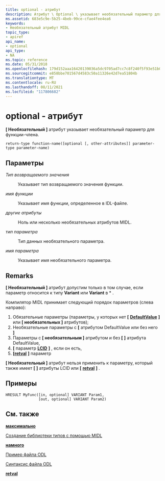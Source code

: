 ```yaml
---
title: optional - атрибут
description: Атрибут \ Optional \ указывает необязательный параметр для функции-члена.
ms.assetid: 683e5c9e-5b25-4beb-99ce-cfae4fee4ea6
keywords:
- Необязательный атрибут MIDL
topic_type:
- apiref
api_name:
- optional
api_type:
- NA
ms.topic: reference
ms.date: 05/31/2018
ms.openlocfilehash: 179d152aaa16420139036a5dc9705ad7cc7c8f240f5f93e51b0cee9a95dc911f
ms.sourcegitcommit: e858bbe701567d4583c50a11326e42d7ea51804b
ms.translationtype: MT
ms.contentlocale: ru-RU
ms.lasthandoff: 08/11/2021
ms.locfileid: "117806682"
---
```

# <a name="optional-attribute"></a>optional - атрибут

**\[ Необязательный \]** атрибут указывает необязательный параметр для функции-члена.

``` syntax
return-type function-name([optional [, other-attributes]] parameter-type parameter-name)
```

## <a name="parameters"></a>Параметры

<dl> <dt>

*Тип возвращаемого значения* 
</dt> <dd>

Указывает тип возвращаемого значения функции.

</dd> <dt>

*имя функции* 
</dt> <dd>

Указывает имя функции, определенное в IDL-файле.

</dd> <dt>

*другие атрибуты* 
</dt> <dd>

Ноль или несколько необязательных атрибутов MIDL.

</dd> <dt>

*тип параметра* 
</dt> <dd>

Тип данных необязательного параметра.

</dd> <dt>

*имя параметра* 
</dt> <dd>

Указывает имя необязательного параметра.

</dd> </dl>

## <a name="remarks"></a>Remarks

**\[ Необязательный \]** атрибут допустим только в том случае, если параметр относится к типу **Variant** или **Variant** в \* .

Компилятор MIDL принимает следующий порядок параметров (слева направо):

1.  Обязательные параметры (параметры, у которых нет **\[** [**DefaultValue**](defaultvalue.md) **\]** или **\[ необязательных \]** атрибутов);
2.  Необязательные параметры с **\[** [](defaultvalue.md) атрибутом DefaultValue или без него **\]**
3.  Параметры с **\[ необязательным \]** атрибутом и без **\[** [](defaultvalue.md) **\]** атрибута DefaultValue,
4.  **\[** параметр [**LCID**](lcid.md) **\]** , если он есть,
5.  **\[**[**retval**](retval.md) **\]** параметр

**\[ Необязательный \]** атрибут нельзя применить к параметру, который также имеет **\[** [](lcid.md) **\]** атрибуты LCID или **\[** [**retval**](retval.md) **\]** .

## <a name="examples"></a>Примеры

``` syntax
HRESULT MyFunc([in, optional] VARIANT Param1, 
               [out, optional] VARIANT Param2)
```

## <a name="see-also"></a>См. также

<dl> <dt>

[**максимально**](defaultvalue.md)
</dt> <dt>

[Создание библиотеки типов с помощью MIDL](generating-a-type-library-with-midl-2.md)
</dt> <dt>

[**намного**](lcid.md)
</dt> <dt>

[Пример файла ODL](/previous-versions/windows/desktop/automat/odl-file-example)
</dt> <dt>

[Синтаксис файла ODL](/previous-versions/windows/desktop/automat/odl-file-syntax)
</dt> <dt>

[**retval**](retval.md)
</dt> </dl>

 

 